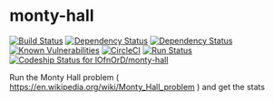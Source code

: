 # monty-hall

[![Build Status](https://travis-ci.org/lOfnOrD/monty-hall.svg?branch=master)](https://travis-ci.org/lOfnOrD/monty-hall)
[![Dependency Status](https://www.versioneye.com/user/projects/575e6e447757a00034dc54a2/badge.svg?style=flat)](https://www.versioneye.com/user/projects/575e6e447757a00034dc54a2)
[![Dependency Status](https://beta.gemnasium.com/badges/github.com/lOfnOrD/monty-hall.svg)](https://beta.gemnasium.com/projects/github.com/lOfnOrD/monty-hall)
[![Known Vulnerabilities](https://snyk.io/test/github/lofnord/monty-hall/badge.svg?targetFile=pom.xml)](https://snyk.io/test/github/lofnord/monty-hall?targetFile=pom.xml)
[![CircleCI](https://circleci.com/gh/lOfnOrD/monty-hall.svg?style=svg)](https://circleci.com/gh/lOfnOrD/monty-hall)
[![Run Status](https://api.shippable.com/projects/5a7361d9a6e8350700dad643/badge?branch=master)](https://app.shippable.com/github/lOfnOrD/monty-hall)
[ ![Codeship Status for lOfnOrD/monty-hall](https://app.codeship.com/projects/9cbd8e60-e9bc-0135-2465-46b2e6c03079/status?branch=master)](https://app.codeship.com/projects/269964)

Run the Monty Hall problem ( https://en.wikipedia.org/wiki/Monty_Hall_problem ) and get the stats
